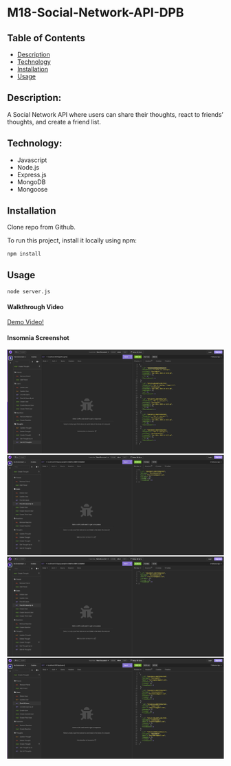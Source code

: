 # M18-Social-Network-API-DPB

## Table of Contents

- [Description](#description)
- [Technology](#Technology)
- [Installation](#installation)
- [Usage](#usage)

## Description:

A Social Network API where users can share their thoughts, react to friends’ thoughts, and create a friend list.

## Technology:

- Javascript
- Node.js
- Express.js
- MongoDB
- Mongoose

## Installation

Clone repo from Github.

To run this project, install it locally using npm:

```
npm install
```

## Usage


```
node server.js
```

#### Walkthrough Video

[Demo Video!](https://drive.google.com/file/d/12oDL1BcUw7H8Ea7ogSXru0q1B88UXXWK/view)

#### Insomnia Screenshot

![Screenshot1](/assets/imgs/Screenshot1.jpeg)
![Screenshot2](/assets/imgs/Screenshot2.jpeg)
![Screenshot3](/assets/imgs/Screenshot3.jpeg)
![Screenshot4](/assets/imgs/Screenshot4.jpeg)

